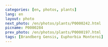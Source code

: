```yaml
---
categories: [en, photos, plants]
lang: en
layout: photo
next_photo: /en/photos/plants/P0000242.html
picname: P0000284
prev_photo: /en/photos/plants/P0000197.html
tags: [Brandberg Gensis, Euphorbia Monteroi]
---
```

